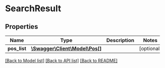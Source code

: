 # SearchResult

## Properties
Name | Type | Description | Notes
------------ | ------------- | ------------- | -------------
**pos_list** | [**\Swagger\Client\Model\Pos[]**](Pos.md) |  | [optional] 

[[Back to Model list]](../../README.md#documentation-for-models) [[Back to API list]](../../README.md#documentation-for-api-endpoints) [[Back to README]](../../README.md)

